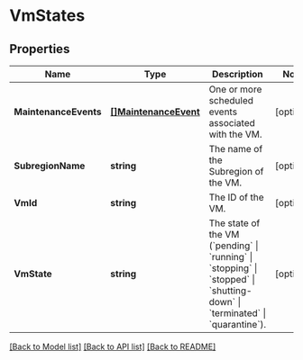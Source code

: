 # VmStates

## Properties

Name | Type | Description | Notes
------------ | ------------- | ------------- | -------------
**MaintenanceEvents** | [**[]MaintenanceEvent**](MaintenanceEvent.md) | One or more scheduled events associated with the VM. | [optional] 
**SubregionName** | **string** | The name of the Subregion of the VM. | [optional] 
**VmId** | **string** | The ID of the VM. | [optional] 
**VmState** | **string** | The state of the VM (&#x60;pending&#x60; \\| &#x60;running&#x60; \\| &#x60;stopping&#x60; \\| &#x60;stopped&#x60; \\| &#x60;shutting-down&#x60; \\| &#x60;terminated&#x60; \\| &#x60;quarantine&#x60;). | [optional] 

[[Back to Model list]](../README.md#documentation-for-models) [[Back to API list]](../README.md#documentation-for-api-endpoints) [[Back to README]](../README.md)



